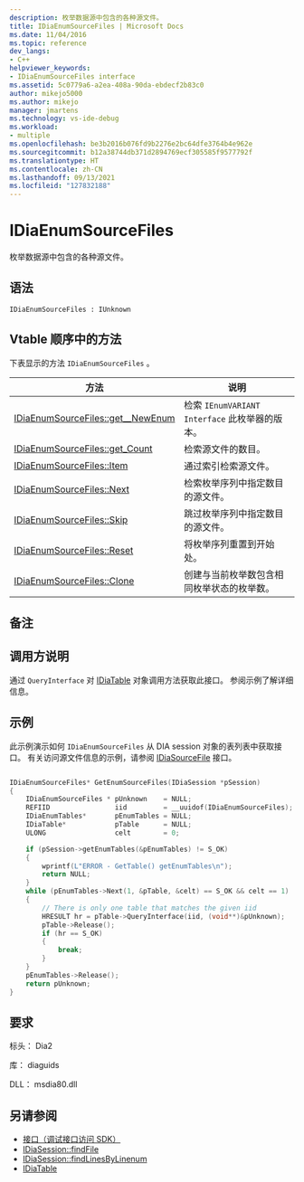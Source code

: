 ```yaml
---
description: 枚举数据源中包含的各种源文件。
title: IDiaEnumSourceFiles | Microsoft Docs
ms.date: 11/04/2016
ms.topic: reference
dev_langs:
- C++
helpviewer_keywords:
- IDiaEnumSourceFiles interface
ms.assetid: 5c0779a6-a2ea-408a-90da-ebdecf2b83c0
author: mikejo5000
ms.author: mikejo
manager: jmartens
ms.technology: vs-ide-debug
ms.workload:
- multiple
ms.openlocfilehash: be3b2016b076fd9b2276e2bc64dfe3764b4e962e
ms.sourcegitcommit: b12a38744db371d2894769ecf305585f9577792f
ms.translationtype: HT
ms.contentlocale: zh-CN
ms.lasthandoff: 09/13/2021
ms.locfileid: "127832188"
---
```

# <a name="idiaenumsourcefiles"></a>IDiaEnumSourceFiles
枚举数据源中包含的各种源文件。

## <a name="syntax"></a>语法

```
IDiaEnumSourceFiles : IUnknown
```

## <a name="methods-in-vtable-order"></a>Vtable 顺序中的方法
下表显示的方法 `IDiaEnumSourceFiles` 。

|方法|说明|
|------------|-----------------|
|[IDiaEnumSourceFiles::get__NewEnum](../../debugger/debug-interface-access/idiaenumsourcefiles-get-newenum.md)|检索 `IEnumVARIANT Interface` 此枚举器的版本。|
|[IDiaEnumSourceFiles::get_Count](../../debugger/debug-interface-access/idiaenumsourcefiles-get-count.md)|检索源文件的数目。|
|[IDiaEnumSourceFiles::Item](../../debugger/debug-interface-access/idiaenumsourcefiles-item.md)|通过索引检索源文件。|
|[IDiaEnumSourceFiles::Next](../../debugger/debug-interface-access/idiaenumsourcefiles-next.md)|检索枚举序列中指定数目的源文件。|
|[IDiaEnumSourceFiles::Skip](../../debugger/debug-interface-access/idiaenumsourcefiles-skip.md)|跳过枚举序列中指定数目的源文件。|
|[IDiaEnumSourceFiles::Reset](../../debugger/debug-interface-access/idiaenumsourcefiles-reset.md)|将枚举序列重置到开始处。|
|[IDiaEnumSourceFiles::Clone](../../debugger/debug-interface-access/idiaenumsourcefiles-clone.md)|创建与当前枚举数包含相同枚举状态的枚举数。|

## <a name="remarks"></a>备注

## <a name="notes-for-callers"></a>调用方说明
通过 `QueryInterface` 对 [IDiaTable](../../debugger/debug-interface-access/idiatable.md) 对象调用方法获取此接口。 参阅示例了解详细信息。

## <a name="example"></a>示例
此示例演示如何 `IDiaEnumSourceFiles` 从 DIA session 对象的表列表中获取接口。 有关访问源文件信息的示例，请参阅 [IDiaSourceFile](../../debugger/debug-interface-access/idiasourcefile.md) 接口。

```C++

IDiaEnumSourceFiles* GetEnumSourceFiles(IDiaSession *pSession)
{
    IDiaEnumSourceFiles * pUnknown    = NULL;
    REFIID                iid         = __uuidof(IDiaEnumSourceFiles);
    IDiaEnumTables*       pEnumTables = NULL;
    IDiaTable*            pTable      = NULL;
    ULONG                 celt        = 0;

    if (pSession->getEnumTables(&pEnumTables) != S_OK)
    {
        wprintf(L"ERROR - GetTable() getEnumTables\n");
        return NULL;
    }
    while (pEnumTables->Next(1, &pTable, &celt) == S_OK && celt == 1)
    {
        // There is only one table that matches the given iid
        HRESULT hr = pTable->QueryInterface(iid, (void**)&pUnknown);
        pTable->Release();
        if (hr == S_OK)
        {
            break;
        }
    }
    pEnumTables->Release();
    return pUnknown;
}
```

## <a name="requirements"></a>要求
标头： Dia2

库： diaguids

DLL： msdia80.dll

## <a name="see-also"></a>另请参阅
- [接口（调试接口访问 SDK）](../../debugger/debug-interface-access/interfaces-debug-interface-access-sdk.md)
- [IDiaSession::findFile](../../debugger/debug-interface-access/idiasession-findfile.md)
- [IDiaSession::findLinesByLinenum](../../debugger/debug-interface-access/idiasession-findlinesbylinenum.md)
- [IDiaTable](../../debugger/debug-interface-access/idiatable.md)
